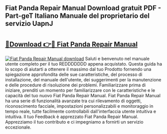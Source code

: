 ## Fiat Panda Repair Manual Download gratuit PDF - Part-geT Italiano Manuale del proprietario del servizio UapnJ

# <h2><a href="http://df9oqo.blite.top/?on=Fiat+Panda+Repair+Manual">🔗Download 👉🔴 Fiat Panda Repair Manual</a></h2>

[![Fiat Panda Repair Manual download](https://i.imgur.com/lujVjoI.png)](http://df9oqo.blite.top/?on=Fiat+Panda+Repair+Manual)
Saluti e benvenuto nel manuale utente completo per il tuo REDDDDDDD appena acquistato. Questa guida ha lo scopo di aiutarti a ottenere il massimo dal tuo Prodotto fornendo una spiegazione approfondita delle sue caratteristiche, del processo di installazione, del manuale dell'utente, dei suggerimenti per la manutenzione e delle procedure di risoluzione dei problemi. Familiarizzare prima di iniziare, prenditi un momento per familiarizzare con le caratteristiche e le capacità del tuo nuovo Fiat Panda Repair Manual. Fiat Panda Repair Manual ha una serie di funzionalità avanzate tra cui rilevamento di oggetti, riconoscimento facciale, impostazioni personalizzabili e monitoraggio in tempo reale, tutte facilmente controllabili dall'interfaccia utente intuitiva e intuitiva. Il tuo Feedback è apprezzato Fiat Panda Repair Manual. Apprezziamo il tuo contributo e ci impegniamo a fornirti un servizio eccezionale.
